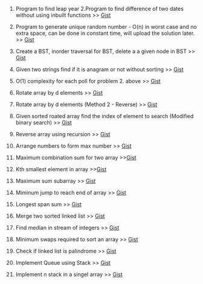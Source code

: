 1. Program to find leap year 2.Program to find difference of two dates without using inbuilt functions >> [Gist](https://gist.github.com/itsZed0/f95a438f53b2248de41d0cfd56810ed8)

2. Program to generate unique random number - O(n) in worst case and no extra space, can be done in constant time, will upload the solution later. >> [Gist](https://gist.github.com/itsZed0/12b50bb51f357817a443ac057e4c9147)

3. Create a BST, inorder traversal for BST, delete a a given node in BST >> [Gist](https://gist.github.com/itsZed0/15bc27e3af252ab78fd4b5110ac9020d)

4. Given two strings find if it is anagram or not without sorting >> [Gist](https://gist.github.com/itsZed0/6f5d94cb0ecd855c2207d2119bf32a90)

5. O(1) complexity for each poll for problem 2. above >> [Gist](https://gist.github.com/itsZed0/044159b0352fb637b915f6b84bbfcbda)

6. Rotate array by d elements >> [Gist](https://gist.github.com/itsZed0/93aa4ebbd94e36e7f69b9f05204e8783)

7. Rotate array by d elements (Method 2 - Reverse) >> [Gist](https://gist.github.com/itsZed0/0d036cc07c58f08d0a0eda3f65d7979d)

8. Given sorted roated array find the index of element to search (Modified binary search) >> [Gist](https://gist.github.com/itsZed0/69c6172bd2f4336dc979a051a3fda6f0)

9. Reverse array using recursion >> [Gist](https://gist.github.com/itsZed0/3cf0e59b96014ce387888b5f10f1bcfe)

10. Arrange numbers to form max number >> [Gist](https://gist.github.com/itsZed0/d88d1958e45df877745b8ae3bebefede)

11. Maximum combination sum for two array >>[Gist](https://gist.github.com/itsZed0/8c033d70dcd986a8aa9ce188836b8afd)

12. Kth smallest element in array >>[Gist](https://gist.github.com/itsZed0/dcd4d454c87cb7e31950985cb928e853)

13. Maximum sum subarray >> [Gist](https://gist.github.com/itsZed0/ea43c9e1bf055f375783d28ad3ab5fba)

14. Miminum jump to reach end of array >> [Gist](https://gist.github.com/itsZed0/ade0f161055191c5d119ea0217ffee4d)

15. Longest span sum >> [Gist](https://gist.github.com/itsZed0/0dddd6af249b8fa0ce9900f07c1dd06f)

16. Merge two sorted linked list >> [Gist](https://gist.github.com/itsZed0/72df83b1d7087d7df007cb880af69798)

17. Find median in stream of integers >> [Gist](https://gist.github.com/itsZed0/4486b7f891162ac6b247f0597c5964fe)

18. Minimum swaps required to sort an array >> [Gist](https://gist.github.com/itsZed0/7d1e8b48f5c343fd8f150ebb98449bad)

19. Check if linked list is palindrome >> [Gist](https://gist.github.com/itsZed0/76bf579bc4e48a339fa464ae01e01375)

20. Implement Queue using Stack >> [Gist](https://gist.github.com/itsZed0/3f0faea935662d7909c9c1b4e70c51d4)

21. Implement n stack in a singel array >> [Gist](https://gist.github.com/itsZed0/1df505527a693fdb28d5b39b3501546b)
